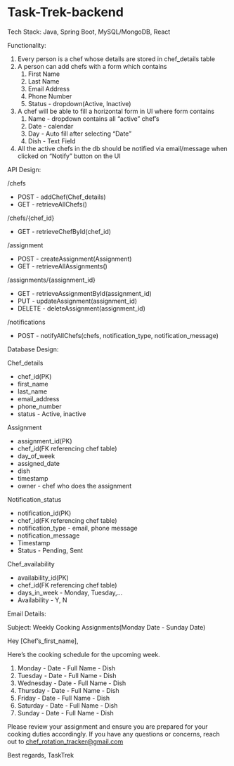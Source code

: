 # Task-Trek-backend

Tech Stack: Java, Spring Boot, MySQL/MongoDB, React

Functionality:

1. Every person is a chef whose details are stored in chef_details table
2. A person can add chefs with a form which contains
    1. First Name
    2. Last Name
    3. Email Address
    4. Phone Number
    5. Status - dropdown(Active, Inactive)
3. A chef will be able to fill a horizontal form in UI where form contains
    1. Name - dropdown contains all “active” chef’s
    2. Date - calendar
    3. Day - Auto fill after selecting “Date”
    4. Dish - Text Field
4. All the active chefs in the db should be notified via email/message when clicked on “Notify” button on the UI


API Design:

/chefs
- POST - addChef(Chef_details)
- GET - retrieveAllChefs()

/chefs/{chef_id}
- GET - retrieveChefById(chef_id)

/assignment
- POST - createAssignment(Assignment)
- GET - retrieveAllAssignments()

/assignments/{assignment_id}
- GET - retrieveAssignmentById(assignment_id)
- PUT - updateAssignment(assignment_id)
- DELETE - deleteAssignment(assignment_id)

/notifications
- POST - notifyAllChefs(chefs, notification_type, notification_message)



Database Design:

Chef_details
- chef_id(PK)
- first_name
- last_name
- email_address
- phone_number
- status - Active, inactive 

Assignment 
- assignment_id(PK)
- chef_id(FK referencing chef table)
- day_of_week
- assigned_date
- dish
- timestamp
- owner - chef who does the assignment

Notification_status
- notification_id(PK)
- chef_id(FK referencing chef table)
- notification_type - email, phone message
- notification_message
- Timestamp
- Status - Pending, Sent

Chef_availability
- availability_id(PK)
- chef_id(FK referencing chef table)
- days_in_week - Monday, Tuesday,…
- Availability - Y, N



Email Details:

Subject: Weekly Cooking Assignments(Monday Date - Sunday Date)

Hey [Chef’s_first_name],

Here’s the cooking schedule for the upcoming week.
1. Monday - Date - Full Name - Dish
2. Tuesday - Date - Full Name - Dish
3. Wednesday - Date - Full Name - Dish
4. Thursday - Date - Full Name - Dish
5. Friday - Date - Full Name - Dish
6. Saturday - Date - Full Name - Dish
7. Sunday - Date - Full Name - Dish

Please review your assignment and ensure you are prepared for your cooking duties accordingly.
If you have any questions or concerns, reach out to chef_rotation_tracker@gmail.com

Best regards,
TaskTrek
